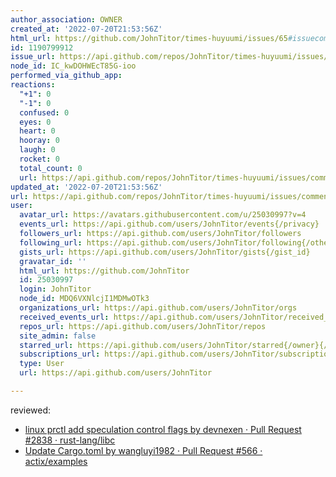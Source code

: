 ```yaml
---
author_association: OWNER
created_at: '2022-07-20T21:53:56Z'
html_url: https://github.com/JohnTitor/times-huyuumi/issues/65#issuecomment-1190799912
id: 1190799912
issue_url: https://api.github.com/repos/JohnTitor/times-huyuumi/issues/65
node_id: IC_kwDOHWEcT85G-ioo
performed_via_github_app: 
reactions:
  "+1": 0
  "-1": 0
  confused: 0
  eyes: 0
  heart: 0
  hooray: 0
  laugh: 0
  rocket: 0
  total_count: 0
  url: https://api.github.com/repos/JohnTitor/times-huyuumi/issues/comments/1190799912/reactions
updated_at: '2022-07-20T21:53:56Z'
url: https://api.github.com/repos/JohnTitor/times-huyuumi/issues/comments/1190799912
user:
  avatar_url: https://avatars.githubusercontent.com/u/25030997?v=4
  events_url: https://api.github.com/users/JohnTitor/events{/privacy}
  followers_url: https://api.github.com/users/JohnTitor/followers
  following_url: https://api.github.com/users/JohnTitor/following{/other_user}
  gists_url: https://api.github.com/users/JohnTitor/gists{/gist_id}
  gravatar_id: ''
  html_url: https://github.com/JohnTitor
  id: 25030997
  login: JohnTitor
  node_id: MDQ6VXNlcjI1MDMwOTk3
  organizations_url: https://api.github.com/users/JohnTitor/orgs
  received_events_url: https://api.github.com/users/JohnTitor/received_events
  repos_url: https://api.github.com/users/JohnTitor/repos
  site_admin: false
  starred_url: https://api.github.com/users/JohnTitor/starred{/owner}{/repo}
  subscriptions_url: https://api.github.com/users/JohnTitor/subscriptions
  type: User
  url: https://api.github.com/users/JohnTitor

---
```

reviewed:
- [linux prctl add speculation control flags by devnexen · Pull Request #2838 · rust-lang/libc](https://togithub.com/rust-lang/libc/pull/2838)
- [Update Cargo.toml by wangluyi1982 · Pull Request #566 · actix/examples](https://togithub.com/actix/examples/pull/566#pullrequestreview-1045708652)